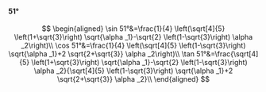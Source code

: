 #### 51°

$$
\begin{aligned}
\sin 51°&=\frac{1}{4} \left(\sqrt[4]{5} \left(1+\sqrt{3}\right) \sqrt{\alpha _1}-\sqrt{2} \left(1-\sqrt{3}\right) \alpha _2\right)\\
\cos 51°&=\frac{1}{4} \left(\sqrt[4]{5} \left(1-\sqrt{3}\right) \sqrt{\alpha _1}+2 \sqrt{2+\sqrt{3}} \alpha _2\right)\\
\tan 51°&=\frac{\sqrt[4]{5} \left(1+\sqrt{3}\right) \sqrt{\alpha _1}-\sqrt{2} \left(1-\sqrt{3}\right) \alpha _2}{\sqrt[4]{5} \left(1-\sqrt{3}\right) \sqrt{\alpha
_1}+2 \sqrt{2+\sqrt{3}} \alpha _2}\\
\end{aligned}
$$

